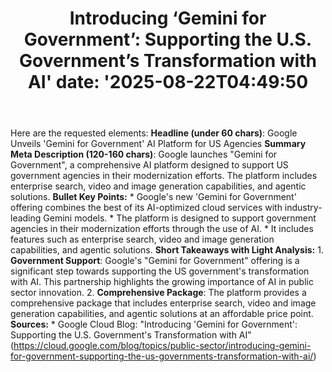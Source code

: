 ﻿---
title: "Introducing ‘Gemini for Government’: Supporting the U.S. Government’s Transformation with AI'
date: '2025-08-22T04:49:50"
category: "Markets"
summary: ""
slug: "introducing gemini for government supporting the us governme"
source_urls:
  - "https://cloud.google.com/blog/topics/public-sector/introducing-gemini-for-government-supporting-the-us-governments-transformation-with-ai/"
seo:
  title: "Introducing ‘Gemini for Government’: Supporting the U.S. Government’s Transformation with AI | Hash n Hedge'
  description: '"
  keywords: ["news", "markets", "brief"]
---
Here are the requested elements:  **Headline (under 60 chars)**:  Google Unveils 'Gemini for Government' AI Platform for US Agencies  **Summary Meta Description (120-160 chars)**: Google launches "Gemini for Government", a comprehensive AI platform designed to support US government agencies in their modernization efforts. The platform includes enterprise search, video and image generation capabilities, and agentic solutions.  **Bullet Key Points:**  * Google's new 'Gemini for Government' offering combines the best of its AI-optimized cloud services with industry-leading Gemini models. * The platform is designed to support government agencies in their modernization efforts through the use of AI. * It includes features such as enterprise search, video and image generation capabilities, and agentic solutions.  **Short Takeaways with Light Analysis:**  1. **Government Support**: Google's "Gemini for Government" offering is a significant step towards supporting the US government's transformation with AI. This partnership highlights the growing importance of AI in public sector innovation. 2. **Comprehensive Package**: The platform provides a comprehensive package that includes enterprise search, video and image generation capabilities, and agentic solutions at an affordable price point.  **Sources:**  * Google Cloud Blog: "Introducing 'Gemini for Government': Supporting the U.S. Government's Transformation with AI" (https://cloud.google.com/blog/topics/public-sector/introducing-gemini-for-government-supporting-the-us-governments-transformation-with-ai/) 
